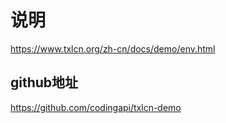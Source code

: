 # 说明

https://www.txlcn.org/zh-cn/docs/demo/env.html

## github地址

https://github.com/codingapi/txlcn-demo

